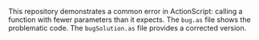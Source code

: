 This repository demonstrates a common error in ActionScript: calling a function with fewer parameters than it expects.  The `bug.as` file shows the problematic code.  The `bugSolution.as` file provides a corrected version.